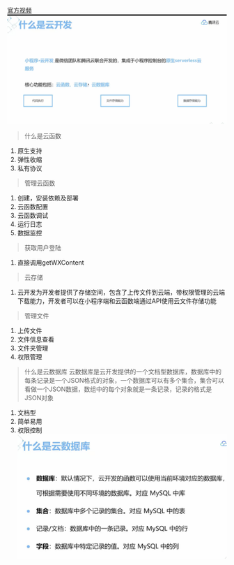 [官方视频](https://cloud.tencent.com/edu/learning/learn-1414/7965)
![img](./images/1-1.png)
> 什么是云函数
1. 原生支持
2. 弹性收缩
3. 私有协议
> 管理云函数
1. 创建，安装依赖及部署
2. 云函数配置
3. 云函数调试
4. 运行日志
5. 数据监控
> 获取用户登陆
1. 直接调用getWXContent
> 云存储
1. 云开发为开发者提供了存储空间，包含了上传文件到云端，带权限管理的云端下载能力，开发者可以在小程序端和云函数端通过API使用云文件存储功能
> 管理文件
1. 上传文件
2. 文件信息查看
3. 文件夹管理
4. 权限管理
> 什么是云数据库
> 云数据库是云开发提供的一个文档型数据库，数据库中的每条记录是一个JSON格式的对象，一个数据库可以有多个集合，集合可以看做一个JSON数据，数组中的每个对象就是一条记录，记录的格式是JSON对象
1. 文档型
2. 简单易用
3. 权限控制
![img](./images/1-2.png)